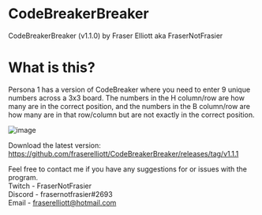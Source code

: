 # CodeBreakerBreaker

CodeBreakerBreaker (v1.1.0) by Fraser Elliott aka FraserNotFrasier

# What is this?

Persona 1 has a version of CodeBreaker where you need to enter 9 unique numbers across a 3x3 board. The numbers in the H column/row are how many are in the correct position, and the numbers in the B column/row are how many are in that row/column but are not exactly in the correct position.

![image](https://user-images.githubusercontent.com/2152517/154847163-08ff09fa-a702-43df-a4e8-42b007f4d6ab.png)

Download the latest version:
https://github.com/fraserelliott/CodeBreakerBreaker/releases/tag/v1.1.1

Feel free to contact me if you have any suggestions for or issues with the program.<br>
Twitch - FraserNotFrasier<br>
Discord - frasernotfrasier#2693<br>
Email - fraserelliott@hotmail.com
